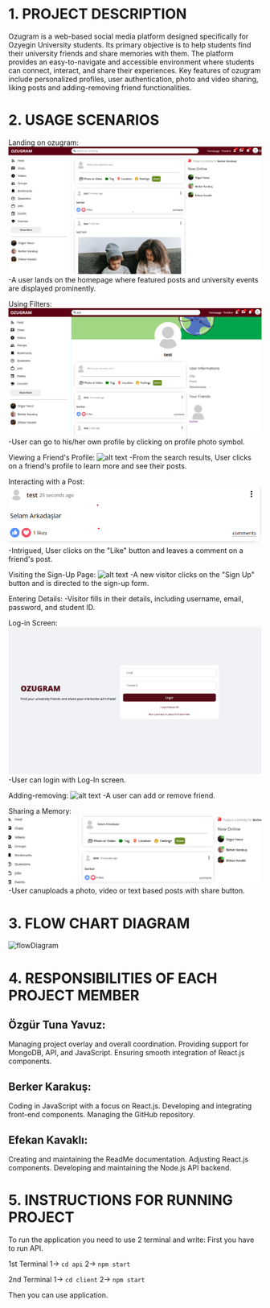  # 1. PROJECT DESCRIPTION
Ozugram is a web-based social media platform designed specifically for Ozyegin University students. Its primary objective is to help students find their university friends and share memories with them. The platform provides an easy-to-navigate and accessible environment where students can connect, interact, and share their experiences. Key features of ozugram include personalized profiles, user authentication, photo and video sharing, liking posts and adding-removing friend functionalities.

# 2. USAGE SCENARIOS

Landing on ozugram:
![alt text](image-2.png)
-A user lands on the homepage where featured posts and university events are displayed prominently.

Using Filters:
![alt text](image-3.png)
-User can go to his/her own profile by clicking on profile photo symbol.

Viewing a Friend's Profile:
![alt text](profile.png)
-From the search results, User clicks on a friend's profile to learn more and see their posts.

Interacting with a Post:
![alt text](image-1.png)
-Intrigued, User clicks on the "Like" button and leaves a comment on a friend's post.


Visiting the Sign-Up Page:
![alt text](image.png)
-A new visitor clicks on the "Sign Up" button and is directed to the sign-up form.

Entering Details:
-Visitor fills in their details, including username, email, password, and student ID.

Log-in Screen:
![alt text](image-4.png)
-User can login with Log-In screen.


Adding-removing:
![alt text](remove.png)
-A user can add or remove friend.

Sharing a Memory:
![alt text](<image (4)-1.png>)
-User canuploads a photo, video or text based posts with share button.

# 3. FLOW CHART DIAGRAM


![flowDiagram](https://github.com/OzgurTY/cs391-project2/assets/104658888/a35d766c-240c-480f-af08-2d7bb4afc60f)

# 4. RESPONSIBILITIES OF EACH PROJECT MEMBER
## Özgür Tuna Yavuz:

Managing project overlay and overall coordination.
Providing support for MongoDB, API, and JavaScript.
Ensuring smooth integration of React.js components.

## Berker Karakuş:
Coding in JavaScript with a focus on React.js.
Developing and integrating front-end components.
Managing the GitHub repository.

## Efekan Kavaklı:
Creating and maintaining the ReadMe documentation.
Adjusting React.js components.
Developing and maintaining the Node.js API backend.


# 5. INSTRUCTIONS FOR RUNNING PROJECT

To run the application you need to use 2 terminal and write:
First you have to run API.

1st Terminal
1-> `cd api`
2-> `npm start`


2nd Terminal
1-> `cd client`
2-> `npm start`

Then you can use application.


